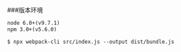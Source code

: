 ###版本环境
```html
node 6.0+(v9.7.1)
npm 3.0+(v5.6.0)
```

```html
$ npx webpack-cli src/index.js --output dist/bundle.js
```
